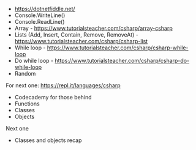 - https://dotnetfiddle.net/
- Console.WriteLine()
- Console.ReadLine()
- Array - https://www.tutorialsteacher.com/csharp/array-csharp
- Lists (Add, Insert, Contain, Remove, RemoveAt) - https://www.tutorialsteacher.com/csharp/csharp-list
- While loop - https://www.tutorialsteacher.com/csharp/csharp-while-loop
- Do while loop - https://www.tutorialsteacher.com/csharp/csharp-do-while-loop
- Random

For next one: 
https://repl.it/languages/csharp

- Codecademy for those behind
- Functions
- Classes
- Objects

Next one

- Classes and objects recap